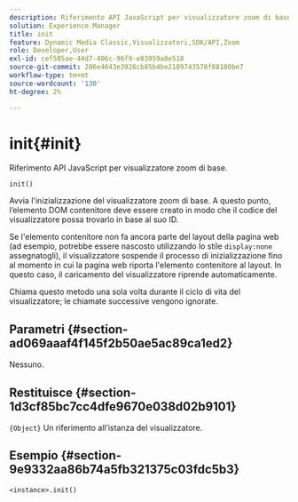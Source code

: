 ```yaml
---
description: Riferimento API JavaScript per visualizzatore zoom di base.
solution: Experience Manager
title: init
feature: Dynamic Media Classic,Visualizzatori,SDK/API,Zoom
role: Developer,User
exl-id: cef585ae-44d7-406c-96f9-e03959a8e518
source-git-commit: 206e4643e3926cb85b4be2189743578f88180be7
workflow-type: tm+mt
source-wordcount: '130'
ht-degree: 2%

---
```


# init{#init}

Riferimento API JavaScript per visualizzatore zoom di base.

`init()`

Avvia l&#39;inizializzazione del visualizzatore zoom di base. A questo punto, l’elemento DOM contenitore deve essere creato in modo che il codice del visualizzatore possa trovarlo in base al suo ID.

Se l&#39;elemento contenitore non fa ancora parte del layout della pagina web (ad esempio, potrebbe essere nascosto utilizzando lo stile `display:none` assegnatogli), il visualizzatore sospende il processo di inizializzazione fino al momento in cui la pagina web riporta l&#39;elemento contenitore al layout. In questo caso, il caricamento del visualizzatore riprende automaticamente.

Chiama questo metodo una sola volta durante il ciclo di vita del visualizzatore; le chiamate successive vengono ignorate.

## Parametri {#section-ad069aaaf4f145f2b50ae5ac89ca1ed2}

Nessuno.

## Restituisce {#section-1d3cf85bc7cc4dfe9670e038d02b9101}

`{Object}` Un riferimento all’istanza del visualizzatore.

## Esempio {#section-9e9332aa86b74a5fb321375c03fdc5b3}

```
<instance>.init()
```
